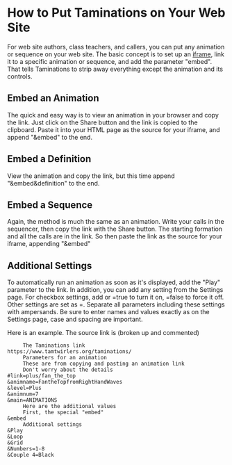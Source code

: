
# How to Put Taminations on Your Web Site

For web site authors, class teachers, and callers,
you can put any animation or sequence on your web site.
The basic concept is to set up an
[iframe](https://www.w3schools.com/html/html_iframe.asp"),
link it to a specific animation or sequence,
and add the parameter "embed".
That tells Taminations to strip away everything except the
animation and its controls.

## Embed an Animation

The quick and easy way is to view an animation in your browser
and copy the link.  Just click on the Share button and the link
is copied to the clipboard.  Paste it into your HTML page
as the source for your iframe, and append "&embed"
to the end.

## Embed a Definition

View the animation and copy the link, but this time append "&embed&definition" to the end.

## Embed a Sequence

Again, the method is much the same as an animation.  Write your calls in
the sequencer, then copy the link with the Share button.
The starting formation and all the
calls are in the link.  So then paste the link as the source
for your iframe, appending "&embed"
## Additional Settings

To automatically run an animation as soon as it's displayed,
add the "Play" parameter to the link.  In addition,
you can add any setting from the Settings page.
For checkbox settings, add  <name> or <name>=true
to turn it on, <name>=false to force it off.  Other
settings are set as <name>=<value>.
Separate all parameters including these settings
with ampersands.  Be sure to enter names and values exactly as on
the Settings page, case and spacing are important.


Here is an example.  The source link is (broken up and commented)  
```
     The Taminations link
https://www.tamtwirlers.org/taminations/
     Parameters for an animation
     These are from copying and pasting an animation link
     Don't worry about the details
#link=plus/fan_the_top
&animname=FantheTopfromRightHandWaves
&level=Plus
&animnum=7
&main=ANIMATIONS
     Here are the additional values
     First, the special "embed"
&embed
     Additional settings
&Play
&Loop
&Grid
&Numbers=1-8
&Couple 4=Black
```